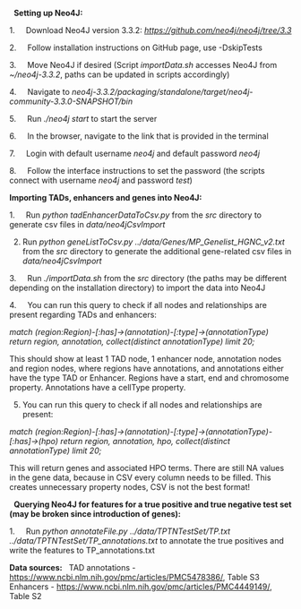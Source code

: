  
**Setting up Neo4J:**

1.     Download Neo4J version 3.3.2: *https://github.com/neo4j/neo4j/tree/3.3*

2.     Follow installation instructions on GitHub page, use -DskipTests

3.     Move Neo4J if desired (Script *importData.sh* accesses Neo4J from *~/neo4j-3.3.2*, paths can be updated in scripts accordingly)

4.     Navigate to *neo4j-3.3.2/packaging/standalone/target/neo4j-community-3.3.0-SNAPSHOT/bin*

5.     Run *./neo4j start* to start the server

6.     In the browser, navigate to the link that is provided in the terminal

7.     Login with default username *neo4j* and default password *neo4j*

8.     Follow the interface instructions to set the password (the scripts connect with username *neo4j* and password *test*)


**Importing TADs, enhancers  and genes into Neo4J:**

1.     Run *python tadEnhancerDataToCsv.py* from the *src* directory to generate csv files in *data/neo4jCsvImport*

2. Run *python geneListToCsv.py ../data/Genes/MP_Genelist_HGNC_v2.txt* from the *src* directory to generate the additional gene-related csv files in *data/neo4jCsvImport*

3.     Run *./importData.sh* from the *src* directory (the paths may be different depending on the installation directory) to import the data into Neo4J

4.     You can run this query to check if all nodes and relationships are present regarding TADs and enhancers:
 

*match (region:Region)-[:has]->(annotation)-[:type]->(annotationType)*
*return region, annotation, collect(distinct annotationType) limit 20;*
 

This should show at least 1 TAD node, 1 enhancer node, annotation nodes and region nodes, where regions have annotations, and annotations either have the type TAD or Enhancer. Regions have a start, end and chromosome property. Annotations have a cellType property. 

5. You can run this query to check if all nodes and relationships are present:
 

*match (region:Region)-[:has]->(annotation)-[:type]->(annotationType)-[:has]->(hpo)*
*return region, annotation, hpo, collect(distinct annotationType) limit 20;*

This will return genes and associated HPO terms. There are still NA values in the gene data, because in CSV every column needs to be filled. This creates unnecessary property nodes, CSV is not the best format!

 
**Querying Neo4J for features for a true positive and true negative test set (may be broken since introduction of genes):**

1.     Run *python annotateFile.py ../data/TPTNTestSet/TP.txt ../data/TPTNTestSet/TP_annotations.txt* to annotate the true positives and write the features to TP_annotations.txt



**Data sources:**
 
TAD annotations - https://www.ncbi.nlm.nih.gov/pmc/articles/PMC5478386/, Table S3
Enhancers - https://www.ncbi.nlm.nih.gov/pmc/articles/PMC4449149/, Table S2
